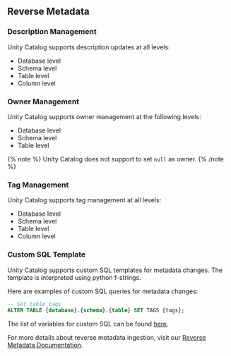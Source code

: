 ## Reverse Metadata

### Description Management

Unity Catalog supports description updates at all levels:
- Database level
- Schema level
- Table level
- Column level

### Owner Management

Unity Catalog supports owner management at the following levels:
- Database level
- Schema level
- Table level

{% note %}
Unity Catalog does not support to set `null` as owner.
{% /note %}

### Tag Management

Unity Catalog supports tag management at all levels:
- Database level
- Schema level
- Table level
- Column level

### Custom SQL Template

Unity Catalog supports custom SQL templates for metadata changes. The template is interpreted using python f-strings.

Here are examples of custom SQL queries for metadata changes:

```sql
-- Set table tags
ALTER TABLE {database}.{schema}.{table} SET TAGS {tags};
```

The list of variables for custom SQL can be found [here](https://docs.getcollate.io/connectors/ingestion/workflows/reverse-metadata#custom-sql-template).

For more details about reverse metadata ingestion, visit our [Reverse Metadata Documentation](https://docs.getcollate.io/connectors/ingestion/workflows/reverse-metadata).
